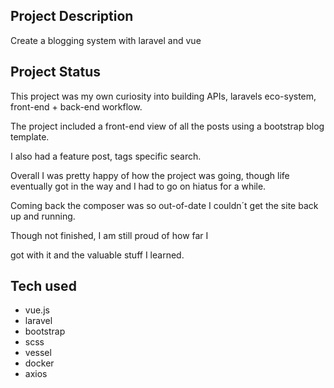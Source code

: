 ## Project Description 

Create a blogging system with laravel and vue 

## Project Status

This project was my own curiosity into building APIs, laravels eco-system,
front-end + back-end workflow.

The project included a front-end view of all the posts using
a bootstrap blog template.

I also had a feature post, tags specific search.

Overall I was pretty happy of how the project was going,
though life eventually got in the way and I had to go on hiatus for a while.

Coming back the composer was so out-of-date I couldn´t get the site 
back up and running.

Though not finished, I am still proud of how far I 

got with it and the valuable stuff I learned.

## Tech used 

- vue.js 
- laravel 
- bootstrap 
- scss
- vessel 
- docker 
- axios 
